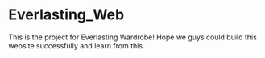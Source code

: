 # Everlasting_Web
This is the project for Everlasting Wardrobe! Hope we guys could build this website successfully and learn from this.
